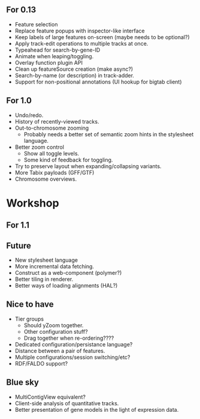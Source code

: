 For 0.13
--------

  - Feature selection
  - Replace feature popups with inspector-like interface
  - Keep labels of large features on-screen (maybe needs to be optional?)
  - Apply track-edit operations to multiple tracks at once.
  - Typeahead for search-by-gene-ID
  - Animate when leaping/toggling.
  - Overlay function plugin API
  - Clean up featureSource creation (make async?)
  - Search-by-name (or description) in track-adder.
  - Support for non-positional annotations (UI hookup for bigtab client)

For 1.0
--------

  - Undo/redo.  
  - History of recently-viewed tracks.
  - Out-to-chromosome zooming
    + Probably needs a better set of semantic zoom hints in the
      stylesheet language.
  - Better zoom control
    + Show all toggle levels.
    + Some kind of feedback for toggling.
  - Try to preserve layout when expanding/collapsing variants.
  - More Tabix payloads (GFF/GTF)
  - Chromosome overviews.

Workshop
========

For 1.1
--------



Future
-------------

 - New stylesheet language
 - More incremental data fetching.
 - Construct as a web-component (polymer?)
 - Better tiling in renderer.
 - Better ways of loading alignments (HAL?)

Nice to have
------------

 - Tier groups
     + Should yZoom together.
     + Other configuration stuff?
     + Drag together when re-ordering????
 - Dedicated configuration/persistance language?
 - Distance between a pair of features.
 - Multiple configurations/session switching/etc?
- RDF/FALDO support?

Blue sky
--------
    
 - MultiContigView equivalent?
 - Client-side analysis of quantitative tracks.
 - Better presentation of gene models in the light of expression data.